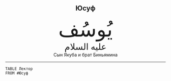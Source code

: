 <h2 style="text-align: center;">Юсуф</h2> <div style="font-family: Uthmanic; font-size: 4rem; text-align: center;">يُوسُف</div> <div style="font-family: Uthmanic; font-size: 1.75rem; text-align: center;">عليه السلام</div> <div style="text-align: center;">Сын Якуба и брат Биньямина</div> <hr>

```dataview
TABLE Лектор
FROM #Юсуф
```